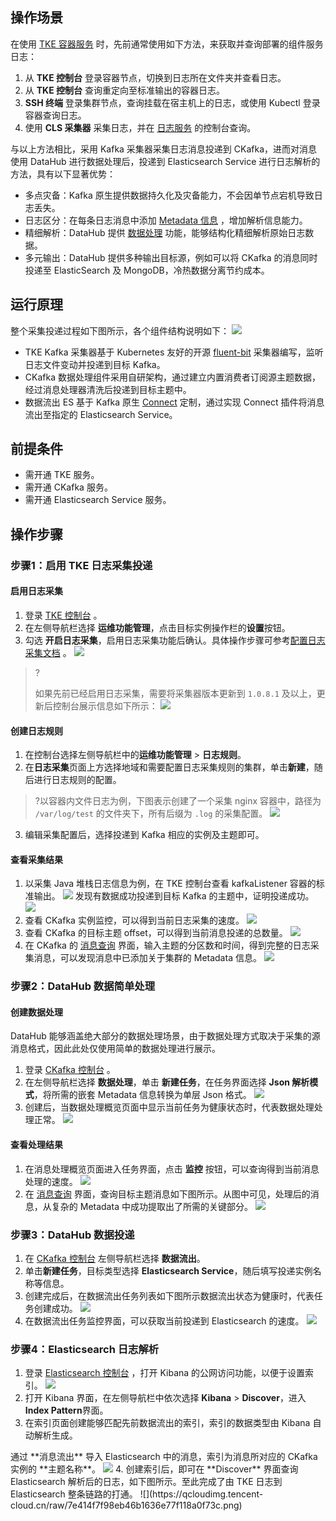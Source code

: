 ## 操作场景

在使用 [TKE 容器服务](https://console.cloud.tencent.com/tke2) 时，先前通常使用如下方法，来获取并查询部署的组件服务日志：

1. 从 **TKE 控制台** 登录容器节点，切换到日志所在文件夹并查看日志。
2. 从 **TKE 控制台** 查询重定向至标准输出的容器日志。
3. **SSH 终端** 登录集群节点，查询挂载在宿主机上的日志，或使用 Kubectl 登录容器查询日志。
4. 使用 **CLS 采集器** 采集日志，并在 [日志服务](https://console.cloud.tencent.com/cls) 的控制台查询。

与以上方法相比，采用 Kafka 采集器采集日志消息投递到 CKafka，进而对消息使用 DataHub 进行数据处理后，投递到 Elasticsearch Service 进行日志解析的方法，具有以下显著优势：

- 多点灾备：Kafka 原生提供数据持久化及灾备能力，不会因单节点宕机导致日志丢失。
- 日志区分：在每条日志消息中添加 [Metadata 信息](https://cloud.tencent.com/document/product/457/36771) ，增加解析信息能力。
- 精细解析：DataHub 提供 [数据处理](https://console.cloud.tencent.com/ckafka/datahub-process) 功能，能够结构化精细解析原始日志数据。
- 多元输出：DataHub 提供多种输出目标源，例如可以将 CKafka 的消息同时投递至 ElasticSearch 及 MongoDB，冷热数据分离节约成本。

## 运行原理

整个采集投递过程如下图所示，各个组件结构说明如下：
![](https://qcloudimg.tencent-cloud.cn/raw/dd61aad005a133c9723016c4782df96b.svg)

- TKE Kafka 采集器基于 Kubernetes 友好的开源 [fluent-bit](https://fluentbit.io/) 采集器编写，监听日志文件变动并投递到目标 Kafka。
- CKafka 数据处理组件采用自研架构，通过建立内置消费者订阅源主题数据，经过消息处理器清洗后投递到目标主题中。
- 数据流出 ES 基于 Kafka 原生 [Connect](https://kafka.apache.org/documentation.html#connect) 定制，通过实现 Connect 插件将消息流出至指定的 Elasticsearch Service。

## 前提条件

- 需开通 TKE 服务。
- 需开通 CKafka 服务。
- 需开通  Elasticsearch Service 服务。

## 操作步骤

### 步骤1：启用 TKE 日志采集投递

#### 启用日志采集

1. 登录 [TKE 控制台](https://console.cloud.tencent.com/tke2/cluster) 。
2. 在左侧导航栏选择 **运维功能管理**，点击目标实例操作栏的**设置**按钮。
3. 勾选 **开启日志采集**，启用日志采集功能后确认。具体操作步骤可参考[配置日志采集文档](https://cloud.tencent.com/document/product/457/36771) 。
   ![](https://qcloudimg.tencent-cloud.cn/raw/7e8c996db32b82e0f6f11a7c219b9049.png)
> ?
>
> 如果先前已经启用日志采集，需要将采集器版本更新到 `1.0.8.1` 及以上，更新后控制台展示信息如下所示：
> ![](https://qcloudimg.tencent-cloud.cn/raw/7a15303ed52bf1cb38ba6fbf0e7f7e13.png)

#### 创建日志规则

1. 在控制台选择左侧导航栏中的**运维功能管理** > **日志规则**。
2. 在**日志采集**页面上方选择地域和需要配置日志采集规则的集群，单击**新建**，随后进行日志规则的配置。
>?以容器内文件日志为例，下图表示创建了一个采集 nginx 容器中，路径为 `/var/log/test` 的文件夹下，所有后缀为 `.log` 的采集配置。
![](https://qcloudimg.tencent-cloud.cn/raw/fa548e5e10177b3f89b0c301c788cced.png)
3. 编辑采集配置后，选择投递到 Kafka 相应的实例及主题即可。

#### 查看采集结果

1. 以采集 Java 堆栈日志信息为例，在 TKE 控制台查看 kafkaListener 容器的标准输出。
![](https://qcloudimg.tencent-cloud.cn/raw/4d1f1ddc6e785c7e6bed63dbf4a3a62b.png)
发现有数据成功投递到目标 Kafka 的主题中，证明投递成功。
![](https://qcloudimg.tencent-cloud.cn/raw/a8d195069442acfcebc92229ab381b35.png)
2. 查看 CKafka 实例监控，可以得到当前日志采集的速度。
![](https://qcloudimg.tencent-cloud.cn/raw/0673bbf8e40229c708e5c3e11c5c5fe5.png)
3. 查看 CKafka 的目标主题 offset，可以得到当前消息投递的总数量。
![](https://qcloudimg.tencent-cloud.cn/raw/09bf73a61f8a8bc5ff78db1168c21615.png)
4. 在 CKafka 的 [消息查询](https://console.cloud.tencent.com/ckafka/message) 界面，输入主题的分区数和时间，得到完整的日志采集消息，可以发现消息中已添加关于集群的 Metadata 信息。
![](https://qcloudimg.tencent-cloud.cn/raw/6de44da536ee3b827abdb327d6a2fc4e.png)
	 

### 步骤2：DataHub 数据简单处理

#### 创建数据处理

DataHub 能够涵盖绝大部分的数据处理场景，由于数据处理方式取决于采集的源消息格式，因此此处仅使用简单的数据处理进行展示。

1. 登录 [CKafka 控制台](https://console.cloud.tencent.com/ckafka/) 。
2. 在左侧导航栏选择 **数据处理**，单击 **新建任务**，在任务界面选择 **Json 解析模式**，将所需的嵌套 Metadata 信息转换为单层 Json 格式。
   ![](https://qcloudimg.tencent-cloud.cn/raw/26b40b081c3104d42d27c42e518e3a32.png)
3. 创建后，当数据处理概览页面中显示当前任务为健康状态时，代表数据处理处理正常。
![](https://qcloudimg.tencent-cloud.cn/raw/1a6fccc04d047ed4d933cc6b3901eccf.png)

#### 查看处理结果

1. 在消息处理概览页面进入任务界面，点击 **监控** 按钮，可以查询得到当前消息处理的速度。
![](https://qcloudimg.tencent-cloud.cn/raw/e2530ad10bec2328d6a8ac866df8bd7e.png)
2. 在 [消息查询](https://console.cloud.tencent.com/ckafka/message) 界面，查询目标主题消息如下图所示。从图中可见，处理后的消息，从复杂的 Metadata 中成功提取出了所需的关键部分。
![](https://qcloudimg.tencent-cloud.cn/raw/a8b95db5481a33782f0417505f6c5d3b.png)



### 步骤3：DataHub 数据投递

1. 在 [CKafka 控制台](https://console.cloud.tencent.com/ckafka/) 左侧导航栏选择 **数据流出**。
2. 单击**新建任务**，目标类型选择 **Elasticsearch Service**，随后填写投递实例名称等信息。
3. 创建完成后，在数据流出任务列表如下图所示数据流出状态为健康时，代表任务创建成功。
![](https://qcloudimg.tencent-cloud.cn/raw/e8718cfa182e1f825b6fda29c6b4a5e9.png)
4. 在数据流出任务监控界面，可以获取当前投递到 Elasticsearch 的速度。
![](https://qcloudimg.tencent-cloud.cn/raw/0381fbb848c8ab931d3b580534c284f4.png)

### 步骤4：Elasticsearch 日志解析

1. 登录 [Elasticsearch 控制台](https://console.cloud.tencent.com/es) ，打开 Kibana 的公网访问功能，以便于设置索引。
![](https://qcloudimg.tencent-cloud.cn/raw/ee0c133ebd0729c030f851faf2b43a27.png)
2. 打开 Kibana 界面，在左侧导航栏中依次选择 **Kibana** > **Discover**，进入 **Index Pattern**界面。
3. 在索引页面创建能够匹配先前数据流出的索引，索引的数据类型由 Kibana 自动解析生成。
<dx-alert infotype="notice" title="">
通过 **消息流出** 导入 Elasticsearch 中的消息，索引为消息所对应的 CKafka 实例的 **主题名称**。 
</dx-alert>
<img src = "https://qcloudimg.tencent-cloud.cn/raw/81483a09c2c147d740f73eba2eec71af.png"> 
4. 创建索引后，即可在 **Discover** 界面查询 Elasticsearch 解析后的日志，如下图所示。至此完成了由 TKE 日志到 Elasticsearch 整条链路的打通。
![](https://qcloudimg.tencent-cloud.cn/raw/7e414f7f98eb46b1636e77f118a0f73c.png)

